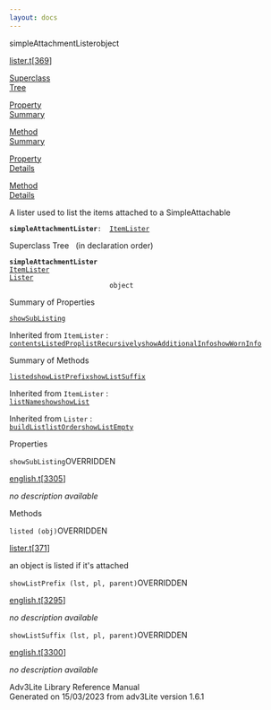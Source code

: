 ```yaml
---
layout: docs
---
```

<span class="title">simpleAttachmentLister</span><span class="type">object</span>

[lister.t](../file/lister.t.html)\[[369](../source/lister.t.html#369)\]

[Superclass  
Tree](#_SuperClassTree_)

[Property  
Summary](#_PropSummary_)

[Method  
Summary](#_MethodSummary_)

[Property  
Details](#_Properties_)

[Method  
Details](#_Methods_)

<div class="fdesc">

A lister used to list the items attached to a SimpleAttachable

**`simpleAttachmentLister`**` :   `[`ItemLister`](../object/ItemLister.html)

</div>

<span id="_SuperClassTree_"></span>

<div class="mjhd">

<span class="hdln">Superclass Tree</span>   (in declaration order)

</div>

**`simpleAttachmentLister`**  
[`ItemLister`](../object/ItemLister.html)  
[`Lister`](../object/Lister.html)  
`                         object`  
<span id="_PropSummary_"></span>

<div class="mjhd">

<span class="hdln">Summary of Properties</span>  

</div>

[`showSubListing`](#showSubListing)

Inherited from `ItemLister` :  
[`contentsListedProp`](../object/ItemLister.html#contentsListedProp)[`listRecursively`](../object/ItemLister.html#listRecursively)[`showAdditionalInfo`](../object/ItemLister.html#showAdditionalInfo)[`showWornInfo`](../object/ItemLister.html#showWornInfo)



<span id="_MethodSummary_"></span>

<div class="mjhd">

<span class="hdln">Summary of Methods</span>  

</div>

[`listed`](#listed)[`showListPrefix`](#showListPrefix)[`showListSuffix`](#showListSuffix)

Inherited from `ItemLister` :  
[`listName`](../object/ItemLister.html#listName)[`show`](../object/ItemLister.html#show)[`showList`](../object/ItemLister.html#showList)

Inherited from `Lister` :  
[`buildList`](../object/Lister.html#buildList)[`listOrder`](../object/Lister.html#listOrder)[`showListEmpty`](../object/Lister.html#showListEmpty)

<span id="_Properties_"></span>

<div class="mjhd">

<span class="hdln">Properties</span>  

</div>

<span id="showSubListing"></span>

`showSubListing`<span class="rem">OVERRIDDEN</span>

[english.t](../file/english.t.html)\[[3305](../source/english.t.html#3305)\]

<div class="desc">

*no description available*

</div>

<span id="_Methods_"></span>

<div class="mjhd">

<span class="hdln">Methods</span>  

</div>

<span id="listed"></span>

`listed (obj)`<span class="rem">OVERRIDDEN</span>

[lister.t](../file/lister.t.html)\[[371](../source/lister.t.html#371)\]

<div class="desc">

an object is listed if it's attached

</div>

<span id="showListPrefix"></span>

`showListPrefix (lst, pl, parent)`<span class="rem">OVERRIDDEN</span>

[english.t](../file/english.t.html)\[[3295](../source/english.t.html#3295)\]

<div class="desc">

*no description available*

</div>

<span id="showListSuffix"></span>

`showListSuffix (lst, pl, parent)`<span class="rem">OVERRIDDEN</span>

[english.t](../file/english.t.html)\[[3300](../source/english.t.html#3300)\]

<div class="desc">

*no description available*

</div>

<div class="ftr">

Adv3Lite Library Reference Manual  
Generated on 15/03/2023 from adv3Lite version 1.6.1

</div>
